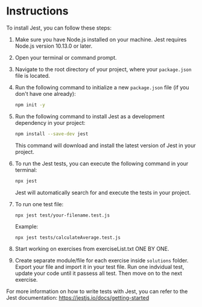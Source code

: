 # Instructions
To install Jest, you can follow these steps:

1. Make sure you have Node.js installed on your machine. Jest requires Node.js version 10.13.0 or later.

2. Open your terminal or command prompt.

3. Navigate to the root directory of your project, where your `package.json` file is located.

4. Run the following command to initialize a new `package.json` file (if you don't have one already):

   ```bash
   npm init -y
   ```

5. Run the following command to install Jest as a development dependency in your project:

   ```bash
   npm install --save-dev jest
   ```

   This command will download and install the latest version of Jest in your project.

6. To run the Jest tests, you can execute the following command in your terminal:

   ```bash
   npx jest
   ```

   Jest will automatically search for and execute the tests in your project.

7. To run one test file:

    ```
    npx jest test/your-filename.test.js
    ```
    Example:
    ```
    npx jest tests/calculateAverage.test.js
    ```
8. Start working on exercises from exerciseList.txt ONE BY ONE.

9. Create separate module/file for each exercise inside `solutions` folder. Export your file and import it in your test file. Run one indvidual test, update your code until it passess all test. Then move on to the next exercise.

For more information on how to write tests with Jest, you can refer to the Jest documentation: https://jestjs.io/docs/getting-started